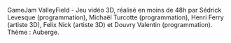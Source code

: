 GameJam ValleyField - Jeu vidéo 3D, réalisé en moins de 48h par Sédrick Levesque (programmation), Michaël Turcotte (programmation), Henri Ferry (artiste 3D), Felix Nick (artiste 3D) et Douvry Valentin (programmation). Thème : Auberge.
